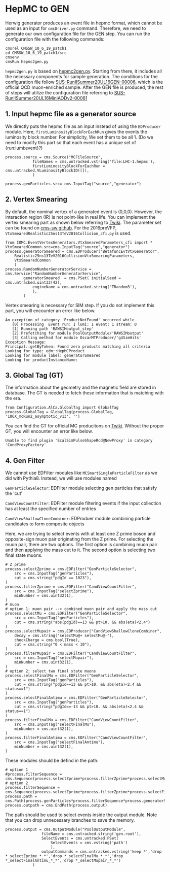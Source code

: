 # HepMC to GEN
Herwig generator produces an event file in hepmc format, which cannot be used as an input for `cmsDriver.py` command. Therefore, we need to generate our own configuration file for the GEN step. You can run the configuration file with the following commands:
```
cmsrel CMSSW_10_6_19_patch1
cd CMSSW_10_6_19_patch1/src
cmsenv
cmsRun hepmc2gen.py
```
`hepmc2gen.py` is based on [hepmc2gen.py](https://github.com/cms-sw/cmssw/blob/master/IOMC/Input/test/hepmc2gen.py). Starting from there, it includes all the necessary components for sample generation. The conditions for the configuration file follow [SUS-RunIISummer20UL16GEN-00006](https://cms-pdmv-prod.web.cern.ch/mcm/public/restapi/requests/get_test/SUS-RunIISummer20UL16GEN-00006), which is the official QCD muon-enriched sample. After the GEN file is produced, the rest of steps will utilize the configuration file referring to [SUS-RunIISummer20UL16MiniAODv2-00061](https://cms-pdmv-prod.web.cern.ch/mcm/chained_requests?prepid=SUS-chain_RunIISummer20UL16GEN_flowRunIISummer20UL16SIM_flowRunIISummer20UL16DIGIPremix_flowRunIISummer20UL16HLT_flowRunIISummer20UL16RECO_flowRunIISummer20UL16MiniAODv2_flowRunIISummer20UL16NanoAODv9-00003&shown=15)


## 1. Input hepmc file as a generator source
We directly puts the hepmc file as an input instead of using the `EDProducer` module. Here, `firstLuminosityBlockForEachRun` gives the events the luminosity block number. For simplicity, We set them to be all 1. (Do we need to modify this part so that each event has a unique set of {run:lumi:event}?)
```
process.source = cms.Source("MCFileSource",
            fileNames = cms.untracked.vstring('file:LHC-1.hepmc'),
            firstLuminosityBlockForEachRun = cms.untracked.VLuminosityBlockID([]),
            )
```
```
process.genParticles.src= cms.InputTag("source","generator")
```


## 2. Vertex Smearing
By default, the nominal vertex of a generated event is (0,0,0). However, the interaction region (IR) is not point-like in real life. You can implement the vertex smearing part as shown below referring to [Twiki](https://twiki.cern.ch/twiki/bin/view/CMSPublic/SWGuideVertexSmearing#Algorithms_and_Modules). The parameter set can be found on [cms-sw github](https://github.com/cms-sw/cmssw/tree/eb2285a1aa1c79922fc9ec02d1e750fc8872a04e/IOMC/EventVertexGenerators/python). For the 2016preVFP, `VtxSmearedRealistic25ns13TeV2016Collision_cfi.py` is used.
```
from IOMC.EventVertexGenerators.VtxSmearedParameters_cfi import *
VtxSmearedCommon.src=cms.InputTag("source","generator")
process.generatorSmeared = cms.EDProducer("BetafuncEvtVtxGenerator",
    Realistic25ns13TeV2016CollisionVtxSmearingParameters,
    VtxSmearedCommon
    )
process.RandomNumberGeneratorService = cms.Service("RandomNumberGeneratorService",
        generatorSmeared  = cms.PSet( initialSeed = cms.untracked.uint32(42),
            engineName = cms.untracked.string('TRandom3'),
            ),
        )
```

Vertex smearing is necessary for SIM step. If you do not implement this part, you will encounter an error like below.
```
An exception of category 'ProductNotFound' occurred while
   [0] Processing  Event run: 1 lumi: 1 event: 1 stream: 0
   [1] Running path 'RAWSIMoutput_step'
   [2] Prefetching for module PoolOutputModule/'RAWSIMoutput'
   [3] Calling method for module OscarMTProducer/'g4SimHits'
Exception Message:
Principal::getByToken: Found zero products matching all criteria
Looking for type: edm::HepMCProduct
Looking for module label: generatorSmeared
Looking for productInstanceName: 
```


## 3. Global Tag (GT)
The information about the geometry and the magnetic field are stored in database. The GT is needed to fetch these information that is matching with the era.
```
from Configuration.AlCa.GlobalTag import GlobalTag
process.GlobalTag = GlobalTag(process.GlobalTag, '106X_mcRun2_asymptotic_v13', '')
```
You can find the GT for official MC producitons on [Twiki](https://twiki.cern.ch/twiki/bin/view/CMSPublic/AlCaGTCompaigns). Without the proper GT, you will encounter an error like below.
```
Unable to find plugin 'EcalSimPulseShapeRcd@NewProxy' in category 'CondProxyFactory'
```


## 4. Gen Filter
We cannot use EDFilter modules like `MCSmartSingleParticleFilter` as we did with Pythia8. Instead, we will use modules named

`GenParticleSelector`: EDFilter module selecting gen particles that satisfy the 'cut'

`CandViewCountFilter`: EDFilter module filtering events if the input collection has at least the specified number of entries

`CandViewShallowCloneCombiner`: EDProduer module combining particle candidates to form composite objects


Here, we are trying to select events with at least one Z prime boson and opposite-sign muon pair originating from the Z prime. For selecting the muon pair, there are two options. The first option is combining muon pair and then applying the mass cut to it. The second option is selecting two final state muons.
```
# Z prime
process.selectZprime = cms.EDFilter("GenParticleSelector",
    src = cms.InputTag("genParticles"),
    cut = cms.string("pdgId == 1023"),
)
process.filterZprime = cms.EDFilter("CandViewCountFilter",
    src = cms.InputTag("selectZprime"),
    minNumber = cms.uint32(1),
)
# muon
# option 1: muon pair --> combined muon pair and apply the mass cut
process.selectMu = cms.EDFilter("GenParticleSelector",
    src = cms.InputTag("genParticles"),
    cut = cms.string("abs(pdgId)==13 && pt>10. && abs(eta)<2.4")
)
process.selectMupair = cms.EDProducer("CandViewShallowCloneCombiner",
    decay = cms.string("selectMu@+ selectMu@-"),
    checkCharge = cms.bool(True),
    cut = cms.string("0 < mass < 10"),
)
process.filterMupair = cms.EDFilter("CandViewCountFilter",
    src = cms.InputTag("selectMupair"),
    minNumber = cms.uint32(1),
)
# option 2: select two final state muons
process.selectFinalMu = cms.EDFilter("GenParticleSelector",
    src = cms.InputTag("genParticles"),
    cut = cms.string("pdgId==13 && pt>10. && abs(eta)<2.4 && status==1")
)
process.selectFinalAntimu = cms.EDFilter("GenParticleSelector",
    src = cms.InputTag("genParticles"),
    cut = cms.string("pdgId==-13 && pt>10. && abs(eta)<2.4 && status==1")
)
process.filterFinalMu = cms.EDFilter("CandViewCountFilter",
    src = cms.InputTag("selectFinalMu"),
    minNumber = cms.uint32(1),
)
process.filterFinalAntimu = cms.EDFilter("CandViewCountFilter",
    src = cms.InputTag("selectFinalAntimu"),
    minNumber = cms.uint32(1),
)
```
These modules should be defind in the path:
```
# option 1
#process.filterSequence = cms.Sequence(process.selectZprime*process.filterZprime*process.selectMu*process.selectMupair*process.filterMupair)
# option 2
process.filterSequence = cms.Sequence(process.selectZprime*process.filterZprime*process.selectFinalMu*process.selectFinalAntimu*process.filterFinalMu*process.filterFinalAntimu)
process.path = cms.Path(process.genParticles*process.filterSequence*process.generatorSmeared)
process.outpath = cms.EndPath(process.output)
```
The path should be used to select events inside the output module. Note that you can drop unnecessary branches to save the memory.
```
process.output = cms.OutputModule("PoolOutputModule",
                fileName = cms.untracked.string('gen.root'),
                SelectEvents = cms.untracked.PSet(
                    SelectEvents = cms.vstring('path')
                    ),
                outputCommands = cms.untracked.vstring('keep *','drop *_selectZprime_*_*','drop *_selectFinalMu_*_*','drop *_selectFinalAntimu_*_*','drop *_selectMupair_*_*')
            )

```
